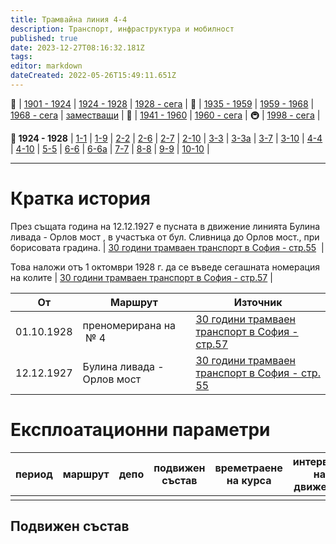 ```yaml
---
title: Трамвайна линия 4-4
description: Транспорт, инфраструктура и мобилност
published: true
date: 2023-12-27T08:16:32.181Z
tags: 
editor: markdown
dateCreated: 2022-05-26T15:49:11.651Z
---
```


🚋 | [1901 - 1924](/bg/public-transport/tram-routes-1901-1924) | [1924 - 1928](/bg/public-transport/tram-routes-1924-1928) | [1928 - сега](/bg/public-transport/tram-routes-1928-sega) | 🚌 | [1935 - 1959](/bg/public-transport/bus-routes-1935-1959) | [1959 - 1968](/bg/public-transport/bus-routes-1959-1968) | [1968 - сега](/bg/public-transport/bus-routes-1968-sega) | [заместващи](/bg/public-transport/bus-routes-replacement-services) | 🚎 | [1941 - 1960](/bg/public-transport/trolleybus-routes-1941-1960) | [1960 - сега](/bg/public-transport/trolleybus-routes-1960-sega) | 🚇 | [1998 - сега](/bg/public-transport/metro-routes) |

**🚋 1924 - 1928** | [1-1](/bg/public-transport/tram-routes-1924-1928/1-1) | [1-9](/bg/public-transport/tram-routes-1924-1928/1-9) | [2-2](/bg/public-transport/tram-routes-1924-1928/2-2) | [2-6](/bg/public-transport/tram-routes-1924-1928/2-6) | [2-7](/bg/public-transport/tram-routes-1924-1928/2-7) | [2-10](/bg/public-transport/tram-routes-1924-1928/2-10) | [3-3](/bg/public-transport/tram-routes-1924-1928/3-3) | [3-3а](/bg/public-transport/tram-routes-1924-1928/3-3A) | [3-7](/bg/public-transport/tram-routes-1924-1928/3-7) | [3-10](/bg/public-transport/tram-routes-1924-1928/3-10) | [4-4](/bg/public-transport/tram-routes-1924-1928/4-4) | [4-10](/bg/public-transport/tram-routes-1924-1928/4-10) | [5-5](/bg/public-transport/tram-routes-1924-1928/5-5) | [6-6](/bg/public-transport/tram-routes-1924-1928/6-6) | [6-6а](/bg/public-transport/tram-routes-1924-1928/6-6A) | [7-7](/bg/public-transport/tram-routes-1924-1928/7-7) | [8-8](/bg/public-transport/tram-routes-1924-1928/8-8) | [9-9](/bg/public-transport/tram-routes-1924-1928/9-9) | [10-10](/bg/public-transport/tram-routes-1924-1928/10-10) |

---

# Кратка история

През същата година на 12.12.1927 е пусната в движение линията Булина ливада - Орлов мост , в участъка от бул. Сливница до Орлов мост., при борисовата градина. | [30 години трамваен транспорт в София - стр.55](http://trinmo.org/bg/literature/anniversary/1930-30-years-trams-in-sofia#viii-%D1%81%D0%BB%D1%83%D0%B6%D0%B1%D0%B0-%D0%B4%D0%B2%D0%B8%D0%B6%D0%B5%D0%BD%D0%B8%D0%B5)  |

Това наложи отъ 1 октомври 1928 г. да се въведе сегашната номерация на колите | [30 години трамваен транспорт в София - стр.57](http://trinmo.org/bg/literature/anniversary/1930-30-years-trams-in-sofia#viii-%D1%81%D0%BB%D1%83%D0%B6%D0%B1%D0%B0-%D0%B4%D0%B2%D0%B8%D0%B6%D0%B5%D0%BD%D0%B8%D0%B5) |

| **От** | **Маршрут** | **Източник** |
| --- | --- | --- |
| 01.10.1928 | преномерирана на  № 4 | [30 години трамваен транспорт в София - стр.57](http://trinmo.org/bg/literature/anniversary/1930-30-years-trams-in-sofia#viii-%D1%81%D0%BB%D1%83%D0%B6%D0%B1%D0%B0-%D0%B4%D0%B2%D0%B8%D0%B6%D0%B5%D0%BD%D0%B8%D0%B5) |
| 12.12.1927 | Булина ливада - Орлов мост | [30 години трамваен транспорт в София - стр. 55](http://trinmo.org/bg/literature/anniversary/1930-30-years-trams-in-sofia#viii-%D1%81%D0%BB%D1%83%D0%B6%D0%B1%D0%B0-%D0%B4%D0%B2%D0%B8%D0%B6%D0%B5%D0%BD%D0%B8%D0%B5) |

# Експлоатационни параметри

| **период** | **маршрут** | **депо** | **подвижен**  <br>**състав** | **времетраене**  <br>**на курса** | **интервали на**  <br>**движение** | **брой коли** | **източник** |
| --- | --- | --- | --- | --- | --- | --- | --- |
|     |     |     |     |     |     |     |     |

## **Подвижен състав**
